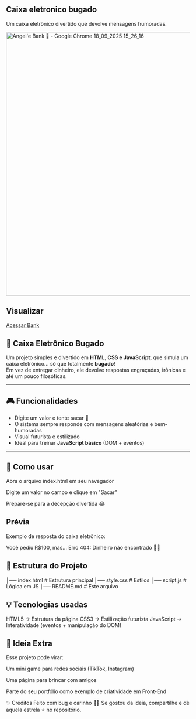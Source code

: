 ## Caixa eletronico bugado
Um caixa eletrônico divertido que devolve mensagens humoradas.

<img width="1024" height="720" alt="Angel'e Bank 🏧 - Google Chrome 18_09_2025 15_26_16" src="https://github.com/user-attachments/assets/ac23ee15-ff50-4093-98b6-fe316f035864" />

## Visualizar

[Acessar Bank](https://angela-rocha.github.io/caixa_eletronico_bugado/)

## 🏧 Caixa Eletrônico Bugado

Um projeto simples e divertido em **HTML, CSS e JavaScript**, que simula um caixa eletrônico... só que totalmente **bugado**!  
Em vez de entregar dinheiro, ele devolve respostas engraçadas, irônicas e até um pouco filosóficas.  

---

## 🎮 Funcionalidades
- Digite um valor e tente sacar 💸
- O sistema sempre responde com mensagens aleatórias e bem-humoradas
- Visual futurista e estilizado
- Ideal para treinar **JavaScript básico** (DOM + eventos)

---

## 🚀 Como usar

Abra o arquivo index.html em seu navegador

Digite um valor no campo e clique em "Sacar"

Prepare-se para a decepção divertida 😂

## Prévia
Exemplo de resposta do caixa eletrônico:

Você pediu R$100, mas... Erro 404: Dinheiro não encontrado 🚫💸

## 📂 Estrutura do Projeto

│── index.html   # Estrutura principal
│── style.css    # Estilos
│── script.js    # Lógica em JS
│── README.md    # Este arquivo

## 💡 Tecnologias usadas

HTML5 → Estrutura da página
CSS3 → Estilização futurista
JavaScript → Interatividade (eventos + manipulação do DOM)

## 🎉 Ideia Extra
Esse projeto pode virar:

Um mini game para redes sociais (TikTok, Instagram)

Uma página para brincar com amigos

Parte do seu portfólio como exemplo de criatividade em Front-End

✨ Créditos
Feito com bug e carinho 🐞💖
Se gostou da ideia, compartilhe e dê aquela estrela ⭐ no repositório.
